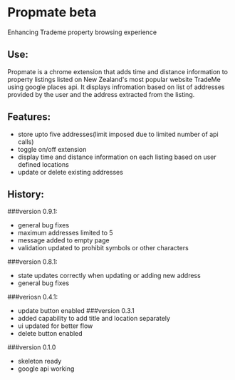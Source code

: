# Propmate beta
Enhancing Trademe property browsing experience

## Use:
Propmate is a chrome extension that adds time and distance information to property listings listed on New Zealand's most popular website TradeMe using google places api. It displays infromation based on list of addresses provided by the user and the address extracted from the listing.

## Features:
- store upto five addresses(limit imposed due to limited number of api calls)
- toggle on/off extension 
- display time and distance information on each listing based on user defined locations
- update or delete existing addresses

## History:
###version 0.9.1:
- general bug fixes
- maximum addresses limited to 5
- message added to empty page
- validation updated to prohibit symbols or other characters

###version 0.8.1:
- state updates correctly when updating or adding new address
- general bug fixes

###veriosn 0.4.1:
- update button enabled
###version 0.3.1
- added capability to add title and location separately 
- ui updated for better flow
- delete button enabled

###version 0.1.0
- skeleton ready
- google api working


